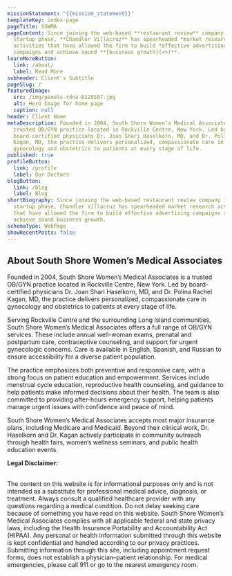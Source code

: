 ```yaml
---
missionStatement: "{{mission_statement}}"
templateKey: index-page
pageTitle: SSWMA
pageContent: Since joining the web-based **restaurant review** company in its
  startup phase, **Chandler Villacruz** has spearheaded *market research*
  activities that have allowed the firm to build *effective advertising*
  campaigns and achieve sound **[business growth](<>)**.
learnMoreButton:
  link: /about/
  label: Read More
subheader: Client's Subtitle
pageSlug: /
featuredImage:
  src: /img/pexels-rdne-6129507.jpg
  alt: Hero Image for home page
  caption: null
header: Client Name
metaDescription: Founded in 2004, South Shore Women’s Medical Associates is a
  trusted OB/GYN practice located in Rockville Centre, New York. Led by
  board-certified physicians Dr. Joan Shari Haselkorn, MD, and Dr. Polina Rachel
  Kagan, MD, the practice delivers personalized, compassionate care in
  gynecology and obstetrics to patients at every stage of life.
published: true
profileButton:
  link: /profile
  label: Our Doctors
blogButton:
  link: /blog
  label: Blog
shortBiography: Since joining the web-based restaurant review company in its
  startup phase, Chandler Villacruz has spearheaded market research activities
  that have allowed the firm to build effective advertising campaigns and
  achieve sound business growth.
schemaType: WebPage
showRecentPosts: false
---
```

## **About South Shore Women’s Medical Associates**

Founded in 2004, South Shore Women’s Medical Associates is a trusted OB/GYN practice located in Rockville Centre, New York. Led by board-certified physicians Dr. Joan Shari Haselkorn, MD, and Dr. Polina Rachel Kagan, MD, the practice delivers personalized, compassionate care in gynecology and obstetrics to patients at every stage of life.

Serving Rockville Centre and the surrounding Long Island communities, South Shore Women’s Medical Associates offers a full range of OB/GYN services. These include annual well-woman exams, prenatal and postpartum care, contraceptive counseling, and support for urgent gynecologic concerns. Care is available in English, Spanish, and Russian to ensure accessibility for a diverse patient population.

The practice emphasizes both preventive and responsive care, with a strong focus on patient education and empowerment. Services include menstrual cycle education, reproductive health counseling, and guidance to help patients make informed decisions about their health. The team is also committed to providing after-hours emergency support, helping patients manage urgent issues with confidence and peace of mind.

South Shore Women’s Medical Associates accepts most major insurance plans, including Medicare and Medicaid. Beyond their clinical work, Dr. Haselkorn and Dr. Kagan actively participate in community outreach through health fairs, women’s wellness seminars, and public health education events.



**Legal Disclaimer:**

\
The content on this website is for informational purposes only and is not intended as a substitute for professional medical advice, diagnosis, or treatment. Always consult a qualified healthcare provider with any questions regarding a medical condition. Do not delay seeking care because of something you have read on this website. South Shore Women’s Medical Associates complies with all applicable federal and state privacy laws, including the Health Insurance Portability and Accountability Act (HIPAA). Any personal or health information submitted through this website is kept confidential and handled according to our privacy practices. Submitting information through this site, including appointment request forms, does not establish a physician–patient relationship. For medical emergencies, please call 911 or go to the nearest emergency room.